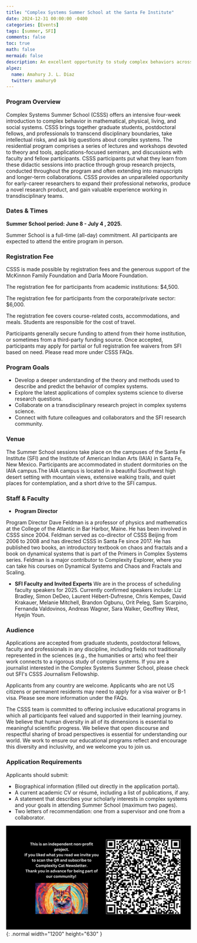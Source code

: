 ```yaml
---
title: "Complex Systems Summer School at the Santa Fe Institute"
date: 2024-12-31 00:00:00 -0400
categories: [Events]
tags: [summer, SFI]
comments: false
toc: true
math: false
mermaid: false
description: An excellent opportunity to study complex behaviors across systems. 
alpez:
  name: Amahury J. L. Diaz
  twitter: amahury0
---
```

### Program Overview
Complex Systems Summer School (CSSS) offers an intensive four-week introduction to complex behavior in mathematical, physical, living, and social systems. CSSS brings together graduate students, postdoctoral fellows, and professionals to transcend disciplinary boundaries, take intellectual risks, and ask big questions about complex systems. The residential program comprises a series of lectures and workshops devoted to theory and tools, applications-focused seminars, and discussions with faculty and fellow participants. CSSS participants put what they learn from these didactic sessions into practice through group research projects, conducted throughout the program and often extending into manuscripts and longer-term collaborations. CSSS provides an unparalleled opportunity for early-career researchers to expand their professional networks, produce a novel research product, and gain valuable experience working in transdisciplinary teams.

### Dates & Times
**Summer School period: June 8 - July 4 , 2025.**

Summer School is a full-time (all-day) commitment. All participants are expected to attend the entire program in person.

### Registration Fee
CSSS is made possible by registration fees and the generous support of the McKinnon Family Foundation and Darla Moore Foundation.

The registration fee for participants from academic institutions: $4,500. 

The registration fee for participants from the corporate/private sector: $6,000. 

The registration fee covers course-related costs, accommodations, and meals. Students are responsible for the cost of travel.

Participants generally secure funding to attend from their home institution, or sometimes from a third-party funding source. Once accepted, participants may apply for partial or full registration fee waivers from SFI based on need. Please read more under CSSS FAQs.

### Program Goals
- Develop a deeper understanding of the theory and methods used to describe and predict the behavior of complex systems.
- Explore the latest applications of complex systems science to diverse research questions.
- Collaborate on a transdisciplinary research project in complex systems science.
- Connect with future colleagues and collaborators and the SFI research community.

### Venue
The Summer School sessions take place on the campuses of the Santa Fe Institute (SFI) and the Institute of American Indian Arts (IAIA) in Santa Fe, New Mexico. Participants are accommodated in student dormitories on the IAIA campus.The IAIA campus is located in a beautiful Southwest high desert setting with mountain views, extensive walking trails, and quiet places for contemplation, and a short drive to the SFI campus.

### Staff & Faculty
- **Program Director**

Program Director Dave Feldman is a professor of physics and mathematics at the College of the Atlantic in Bar Harbor, Maine. He has been involved in CSSS since 2004. Feldman served as co-director of CSSS Beijing from 2006 to 2008 and has directed CSSS in Santa Fe since 2017. He has published two books, an introductory textbook on chaos and fractals and a book on dynamical systems that is part of the Primers in Complex Systems series. Feldman is a major contributor to Complexity Explorer, where you can take his courses on Dynamical Systems and Chaos and Fractals and Scaling.

- **SFI Faculty and Invited Experts**
We are in the process of scheduling faculty speakers for 2025. Currently confirmed speakers include: Liz Bradley, Simon DeDeo, Laurent Hébert-Dufresne, Chris Kempes, David Krakauer, Melanie Mitchell, Brandon Ogbunu, Orit Peleg, Sam Scarpino, Fernanda Valdovinos, Andreas Wagner, Sara Walker, Geoffrey West, Hyejin Youn.

### Audience
Applications are accepted from graduate students, postdoctoral fellows, faculty and professionals in any discipline, including fields not traditionally represented in the sciences (e.g., the humanities or arts) who feel their work connects to a rigorous study of complex systems. If you are a journalist interested in the Complex Systems Summer School, please check out SFI's CSSS Journalism Fellowship.

Applicants from any country are welcome. Applicants who are not US citizens or permanent residents may need to apply for a visa waiver or B-1 visa. Please see more information under the FAQs.

The CSSS team is committed to offering inclusive educational programs in which all participants feel valued and supported in their learning journey. We believe that human diversity in all of its dimensions is essential to meaningful scientific progress. We believe that open discourse and respectful sharing of broad perspectives is essential for understanding our world. We work to ensure our educational programs reflect and encourage this diversity and inclusivity, and we welcome you to join us.

### Application Requirements
Applicants should submit: 
- Biographical information (filled out directly in the application portal).
- A current academic CV or résumé, including a list of publications, if any.
- A statement that describes your scholarly interests in complex systems and your goals in attending Summer School (maximum two pages).
- Two letters of recommendation: one from a supervisor and one from a collaborator.

![Desktop View](/assets/img/fix/complexity-cat-newsletter.png){: .normal width="1200" height="630" }
